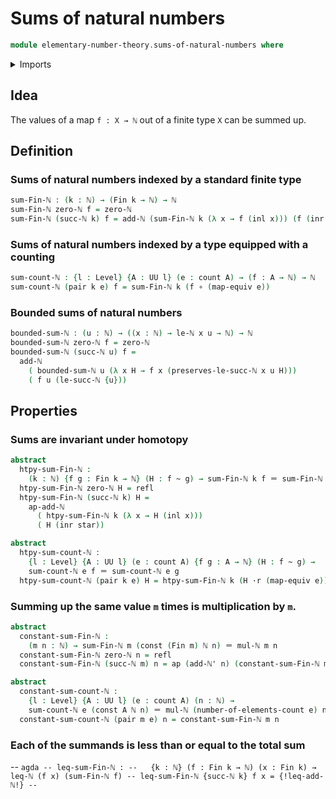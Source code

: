 # Sums of natural numbers

```agda
module elementary-number-theory.sums-of-natural-numbers where
```

<details><summary>Imports</summary>
```agda
open import foundation.constant-maps
open import foundation.coproduct-types
open import foundation.dependent-pair-types
open import foundation.equivalences
open import foundation.functions
open import foundation.homotopies
open import foundation.identity-types
open import foundation.unit-type
open import foundation.universe-levels
open import elementary-number-theory.addition-natural-numbers
open import elementary-number-theory.inequality-natural-numbers
open import elementary-number-theory.multiplication-natural-numbers
open import elementary-number-theory.natural-numbers
open import univalent-combinatorics.counting
open import univalent-combinatorics.finite-types
open import univalent-combinatorics.standard-finite-types
```
</details>

## Idea

The values of a map `f : X → ℕ` out of a finite type `X` can be summed up.

## Definition

### Sums of natural numbers indexed by a standard finite type

```agda
sum-Fin-ℕ : (k : ℕ) → (Fin k → ℕ) → ℕ
sum-Fin-ℕ zero-ℕ f = zero-ℕ
sum-Fin-ℕ (succ-ℕ k) f = add-ℕ (sum-Fin-ℕ k (λ x → f (inl x))) (f (inr star))
```

### Sums of natural numbers indexed by a type equipped with a counting

```agda
sum-count-ℕ : {l : Level} {A : UU l} (e : count A) → (f : A → ℕ) → ℕ
sum-count-ℕ (pair k e) f = sum-Fin-ℕ k (f ∘ (map-equiv e))
```

### Bounded sums of natural numbers

```agda
bounded-sum-ℕ : (u : ℕ) → ((x : ℕ) → le-ℕ x u → ℕ) → ℕ
bounded-sum-ℕ zero-ℕ f = zero-ℕ
bounded-sum-ℕ (succ-ℕ u) f =
  add-ℕ
    ( bounded-sum-ℕ u (λ x H → f x (preserves-le-succ-ℕ x u H)))
    ( f u (le-succ-ℕ {u}))
```

## Properties

### Sums are invariant under homotopy

```agda
abstract
  htpy-sum-Fin-ℕ :
    (k : ℕ) {f g : Fin k → ℕ} (H : f ~ g) → sum-Fin-ℕ k f ＝ sum-Fin-ℕ k g
  htpy-sum-Fin-ℕ zero-ℕ H = refl
  htpy-sum-Fin-ℕ (succ-ℕ k) H =
    ap-add-ℕ
      ( htpy-sum-Fin-ℕ k (λ x → H (inl x)))
      ( H (inr star))

abstract
  htpy-sum-count-ℕ :
    {l : Level} {A : UU l} (e : count A) {f g : A → ℕ} (H : f ~ g) →
    sum-count-ℕ e f ＝ sum-count-ℕ e g
  htpy-sum-count-ℕ (pair k e) H = htpy-sum-Fin-ℕ k (H ·r (map-equiv e))
```

### Summing up the same value `m` times is multiplication by `m`.

```agda
abstract
  constant-sum-Fin-ℕ :
    (m n : ℕ) → sum-Fin-ℕ m (const (Fin m) ℕ n) ＝ mul-ℕ m n
  constant-sum-Fin-ℕ zero-ℕ n = refl
  constant-sum-Fin-ℕ (succ-ℕ m) n = ap (add-ℕ' n) (constant-sum-Fin-ℕ m n)

abstract
  constant-sum-count-ℕ :
    {l : Level} {A : UU l} (e : count A) (n : ℕ) →
    sum-count-ℕ e (const A ℕ n) ＝ mul-ℕ (number-of-elements-count e) n
  constant-sum-count-ℕ (pair m e) n = constant-sum-Fin-ℕ m n
```

### Each of the summands is less than or equal to the total sum

-- ```agda
-- leq-sum-Fin-ℕ :
--   {k : ℕ} (f : Fin k → ℕ) (x : Fin k) → leq-ℕ (f x) (sum-Fin-ℕ f)
-- leq-sum-Fin-ℕ {succ-ℕ k} f x = {!leq-add-ℕ!}
-- ```

